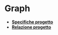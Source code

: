 # Graph

+ <b>[Specifiche progetto](https://nbviewer.jupyter.org/github/MatteoGiorgi/Graph/blob/master/specifiche_graph.pdf)</b>
+ <b>[Relazione progetto](https://nbviewer.jupyter.org/github/MatteoGiorgi/Graph/blob/master/relazione_graph.pdf)</b>

